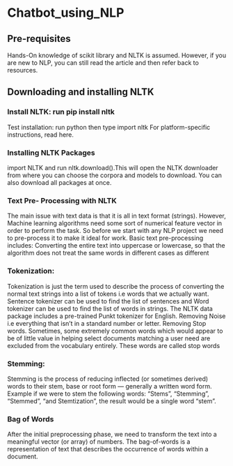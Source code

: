 # Chatbot_using_NLP

## Pre-requisites
Hands-On knowledge of scikit library and NLTK is assumed. However, if you are new to NLP, you can still read the article and then refer back to resources.

##  Downloading and installing NLTK
### Install NLTK: run pip install nltk
Test installation: run python then type import nltk
For platform-specific instructions, read here.
### Installing NLTK Packages
import NLTK and run nltk.download().This will open the NLTK downloader from where you can choose the corpora and models to download. You can also download all packages at once.

### Text Pre- Processing with NLTK

The main issue with text data is that it is all in text format (strings). However, Machine learning algorithms need some sort of numerical feature vector in order to perform the task. So before we start with any NLP project we need to pre-process it to make it ideal for work. Basic text pre-processing includes:
Converting the entire text into uppercase or lowercase, so that the algorithm does not treat the same words in different cases as different

### Tokenization: 
Tokenization is just the term used to describe the process of converting the normal text strings into a list of tokens i.e words that we actually want. Sentence tokenizer can be used to find the list of sentences and Word tokenizer can be used to find the list of words in strings.
The NLTK data package includes a pre-trained Punkt tokenizer for English.
Removing Noise i.e everything that isn’t in a standard number or letter.
Removing Stop words. Sometimes, some extremely common words which would appear to be of little value in helping select documents matching a user need are excluded from the vocabulary entirely. These words are called stop words

### Stemming: 
Stemming is the process of reducing inflected (or sometimes derived) words to their stem, base or root form — generally a written word form. Example if we were to stem the following words: “Stems”, “Stemming”, “Stemmed”, “and Stemtization”, the result would be a single word “stem”.

### Bag of Words
After the initial preprocessing phase, we need to transform the text into a meaningful vector (or array) of numbers. The bag-of-words is a representation of text that describes the occurrence of words within a document.




